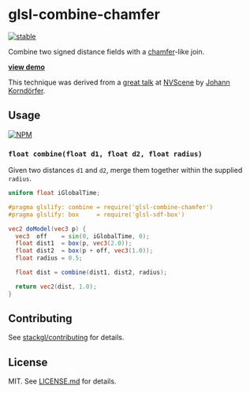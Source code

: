 # glsl-combine-chamfer

[![stable](http://badges.github.io/stability-badges/dist/stable.svg)](http://github.com/badges/stability-badges)

Combine two signed distance fields with a
[chamfer](http://en.wikipedia.org/wiki/Chamfer)-like join.

**[view demo](http://stack.gl/glsl-combine-chamfer/)**

This technique was derived from a
[great talk](https://www.youtube.com/watch?v=s8nFqwOho-s) at
[NVScene](http://nv.scene.org/) by
[Johann Korndörfer](https://twitter.com/cupe_cupe).

## Usage

[![NPM](https://nodei.co/npm/glsl-combine-chamfer.png)](https://nodei.co/npm/glsl-combine-chamfer/)

### `float combine(float d1, float d2, float radius)`

Given two distances `d1` and `d2`, merge them together
within the supplied `radius`.

``` glsl
uniform float iGlobalTime;

#pragma glslify: combine = require('glsl-combine-chamfer')
#pragma glslify: box     = require('glsl-sdf-box')

vec2 doModel(vec3 p) {
  vec3  off    = sin(0, iGlobalTime, 0);
  float dist1  = box(p, vec3(2.0));
  float dist2  = box(p + off, vec3(1.0));
  float radius = 0.5;

  float dist = combine(dist1, dist2, radius);

  return vec2(dist, 1.0);
}
```

## Contributing

See [stackgl/contributing](https://github.com/stackgl/contributing) for details.

## License

MIT. See [LICENSE.md](http://github.com/stackgl/glsl-combine-chamfer/blob/master/LICENSE.md) for details.
